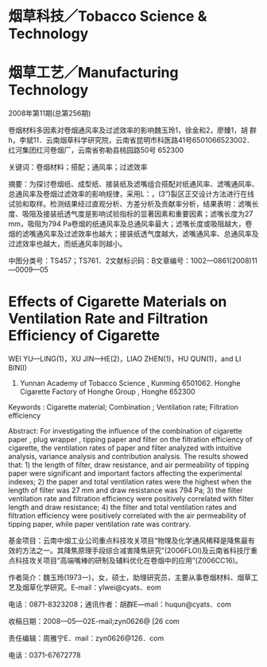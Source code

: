 # 烟草科技／Tobacco Science & Technology

# 烟草工艺／Manufacturing Technology

2008年第11期(总第256期)

卷烟材料多因素对卷烟通风率及过滤效率的影响魏玉玲1，徐金和2，廖臻1，胡 群h，李斌11．云南烟草科学研究院，云南省昆明市科医路41号6501066523002．红河集团红河卷烟厂，云南省弥勒县桃园路50号 652300

关键词：卷烟材料；搭配；通风率；过滤效率

摘要：为探讨卷烟纸、成型纸、接装纸及滤嘴组合搭配对纸通风率、滤嘴通风率、总通风率及卷烟过滤效率的影响规律，采用L：，(3”)裂区正交设计方法进行在线试验和取样。检测结果经过直观分析、方差分析及贡献率分析，结果表明：滤嘴长度、吸阻及接装纸透气度是影响试验指标的显著因素和重要因素；滤嘴长度为27 mm，吸阻为794 Pa卷烟的纸通风率及总通风率最大；滤嘴长度或吸阻越大，卷烟的滤嘴通风率及过滤效率也越大；接装纸透气度越大，滤嘴通风率、总通风率及过滤效率也越大，而纸通风率则越小。

中图分类号：TS457；TS761．2文献标识码：B文章编号：1002—0861(2008)11—0009—05

# Effects of Cigarette Materials on Ventilation Rate and Filtration Efficiency of Cigarette

WEI YU—LING(1)，XU JIN—HE(2)，LIAO ZHEN(1)，HU QUN(1)，and LI BIN(I)

1. Yunnan Academy of Tobacco Science , Kunming 6501062. Honghe Cigarette Factory of Honghe Group , Honghe 652300

Keywords : Cigarette material; Combination ; Ventilation rate; Filtration efficiency

Abstract: For investigating the influence of the combination of cigarette paper , plug wrapper , tipping paper and filter on the filtration efficiency of cigarette, the ventilation rates of paper and filter analyzed with intuitive analysis, variance analysis and contribution analysis. The results showed that: 1) the length of filter, draw resistance, and air permeability of tipping paper were significant and important factors affecting the experimental indexes; 2) the paper and total ventilation rates were the highest when the length of filter was 27 mm and draw resistance was 794 Pa; 3) the filter ventilation rate and filtration efficiency were positively correlated with filter length and draw resistance; 4) the filter and total ventilation rates and filtration efficiency were positively correlated with the air permeability of tipping paper, while paper ventilation rate was contrary.

基金项目：云南中烟工业公司重点科技攻关项目“物理及化学通风稀释是降焦最有效的方法之一。其降焦原理手段综合减害降焦研究”(2006FLOI)及云南省科技厅重点科技攻关项目“高端嘴棒的研制及辅料优化在卷烟中的应用”(Z006CC16)。

作者简介：魏玉玲(1973一)，女，硕士，助理研究员，主要从事卷烟材料、烟草工艺及烟草化学研究。E-mail：ylwei@cyats．eom

电话：0871-8323208；通讯作者：胡群E—mail：huqun@cyats．com

收稿日期：2008—05—02E-mail;zyn0626@ [26 com

责任编辑：周雅宁E．mail：zyn0626@126．com

电话：0371-67672778